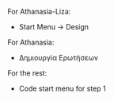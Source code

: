 For Athanasia-Liza:
- Start Menu -> Design

For Athanasia:
- Δημιουργία Ερωτήσεων

For the rest:
- Code start menu for step 1
